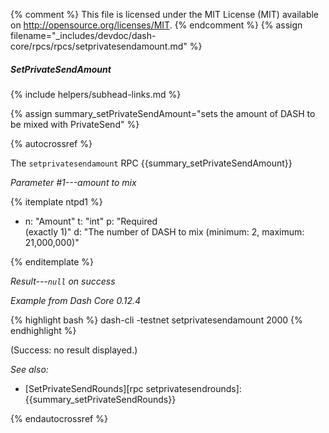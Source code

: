 {% comment %}
This file is licensed under the MIT License (MIT) available on
http://opensource.org/licenses/MIT.
{% endcomment %}
{% assign filename="_includes/devdoc/dash-core/rpcs/rpcs/setprivatesendamount.md" %}

##### SetPrivateSendAmount
{% include helpers/subhead-links.md %}

{% assign summary_setPrivateSendAmount="sets the amount of DASH to be mixed with PrivateSend" %}

<!-- __ -->

{% autocrossref %}

The `setprivatesendamount` RPC {{summary_setPrivateSendAmount}}

*Parameter #1---amount to mix*

{% itemplate ntpd1 %}
- n: "Amount"
  t: "int"
  p: "Required<br>(exactly 1)"
  d: "The number of DASH to mix (minimum: 2, maximum: 21,000,000)"

{% enditemplate %}

*Result---`null` on success*

*Example from Dash Core 0.12.4*

{% highlight bash %}
dash-cli -testnet setprivatesendamount 2000
{% endhighlight %}

(Success: no result displayed.)

*See also:*

* [SetPrivateSendRounds][rpc setprivatesendrounds]: {{summary_setPrivateSendRounds}}

{% endautocrossref %}
